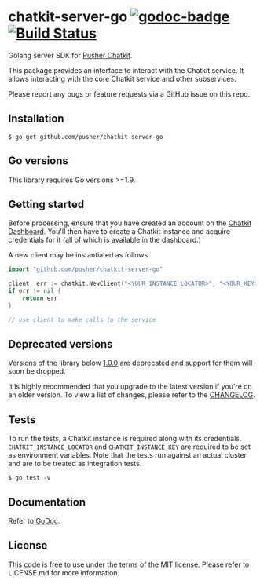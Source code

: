 # chatkit-server-go [![godoc-badge][]][GoDoc] [![Build Status](https://travis-ci.org/pusher/chatkit-server-go.svg?branch=master)](https://travis-ci.org/pusher/chatkit-server-go)

Golang server SDK for [Pusher Chatkit][].

This package provides an interface to interact with the Chatkit service. It allows
interacting with the core Chatkit service and other subservices.

Please report any bugs or feature requests via a GitHub issue on this repo.

## Installation

    $ go get github.com/pusher/chatkit-server-go

## Go versions

This library requires Go versions >=1.9.

## Getting started

Before processing, ensure that you have created an account on the [Chatkit Dashboard](https://dash.pusher.com).
You'll then have to create a Chatkit instance and acquire credentials for it (all of which is available in the dashboard.)

A new client may be instantiated as follows

```go
import "github.com/pusher/chatkit-server-go"

client, err := chatkit.NewClient("<YOUR_INSTANCE_LOCATOR>", "<YOUR_KEY>")
if err != nil {
	return err
}

// use client to make calls to the service
```

## Deprecated versions

Versions of the library below [1.0.0](https://github.com/pusher/chatkit-server-go/releases/tag/1.0.0) are deprecated and support for them will soon be dropped.

It is highly recommended that you upgrade to the latest version if you're on an older version. To view a list of changes,
please refer to the [CHANGELOG][].


## Tests

To run the tests, a Chatkit instance is required along with its credentials. `CHATKIT_INSTANCE_LOCATOR` and `CHATKIT_INSTANCE_KEY` are required
to be set as environment variables. Note that the tests run against an actual cluster and are to be treated as integration tests.

    $ go test -v

## Documentation

Refer to [GoDoc][].

## License

This code is free to use under the terms of the MIT license. Please refer to
LICENSE.md for more information.

[GoDoc]: http://godoc.org/github.com/pusher/chatkit-server-go
[Pusher Chatkit]: https://pusher.com/chatkit
[godoc-badge]: https://godoc.org/github.com/pusher/chatkit-server-go?status.svg
[CHANGELOG]: CHANGELOG.md
